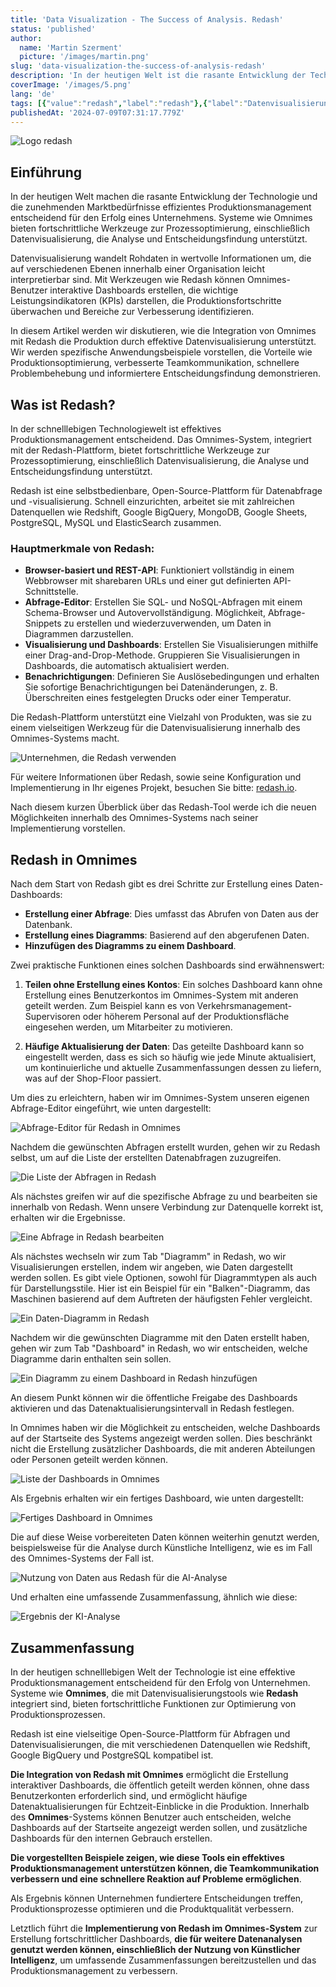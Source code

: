 ```yaml
---
title: 'Data Visualization - The Success of Analysis. Redash'
status: 'published'
author:
  name: 'Martin Szerment'
  picture: '/images/martin.png'
slug: 'data-visualization-the-success-of-analysis-redash'
description: 'In der heutigen Welt ist die rasante Entwicklung der Technologie und die zunehmenden Marktbedürfnisse machen effizientes Produktionsmanagement für den Erfolg eines Unternehmens entscheidend. Systeme wie Omnimes bieten fortschrittliche Werkzeuge zur Prozessoptimierung, einschließlich Datenvisualisierung, die Analyse und Entscheidungsfindung unterstützt.'
coverImage: '/images/5.png'
lang: 'de'
tags: [{"value":"redash","label":"redash"},{"label":"Datenvisualisierung","value":"datenvisualisierung"},{"value":"bigData","label":"big data"},{"label":"Berichte","value":"berichte"}]
publishedAt: '2024-07-09T07:31:17.779Z'
---
```


![Logo redash](/images/image-U2ND.png)

## Einführung

 

In der heutigen Welt machen die rasante Entwicklung der Technologie und die zunehmenden Marktbedürfnisse effizientes Produktionsmanagement entscheidend für den Erfolg eines Unternehmens. Systeme wie Omnimes bieten fortschrittliche Werkzeuge zur Prozessoptimierung, einschließlich Datenvisualisierung, die Analyse und Entscheidungsfindung unterstützt.

Datenvisualisierung wandelt Rohdaten in wertvolle Informationen um, die auf verschiedenen Ebenen innerhalb einer Organisation leicht interpretierbar sind. Mit Werkzeugen wie Redash können Omnimes-Benutzer interaktive Dashboards erstellen, die wichtige Leistungsindikatoren (KPIs) darstellen, die Produktionsfortschritte überwachen und Bereiche zur Verbesserung identifizieren.

In diesem Artikel werden wir diskutieren, wie die Integration von Omnimes mit Redash die Produktion durch effektive Datenvisualisierung unterstützt. Wir werden spezifische Anwendungsbeispiele vorstellen, die Vorteile wie Produktionsoptimierung, verbesserte Teamkommunikation, schnellere Problembehebung und informiertere Entscheidungsfindung demonstrieren.

## Was ist Redash?

In der schnelllebigen Technologiewelt ist effektives Produktionsmanagement entscheidend. Das Omnimes-System, integriert mit der Redash-Plattform, bietet fortschrittliche Werkzeuge zur Prozessoptimierung, einschließlich Datenvisualisierung, die Analyse und Entscheidungsfindung unterstützt.

Redash ist eine selbstbedienbare, Open-Source-Plattform für Datenabfrage und -visualisierung. Schnell einzurichten, arbeitet sie mit zahlreichen Datenquellen wie Redshift, Google BigQuery, MongoDB, Google Sheets, PostgreSQL, MySQL und ElasticSearch zusammen.

### Hauptmerkmale von Redash:

- **Browser-basiert und REST-API**: Funktioniert vollständig in einem Webbrowser mit sharebaren URLs und einer gut definierten API-Schnittstelle.
- **Abfrage-Editor**: Erstellen Sie SQL- und NoSQL-Abfragen mit einem Schema-Browser und Autovervollständigung. Möglichkeit, Abfrage-Snippets zu erstellen und wiederzuverwenden, um Daten in Diagrammen darzustellen.
- **Visualisierung und Dashboards**: Erstellen Sie Visualisierungen mithilfe einer Drag-and-Drop-Methode. Gruppieren Sie Visualisierungen in Dashboards, die automatisch aktualisiert werden.
- **Benachrichtigungen**: Definieren Sie Auslösebedingungen und erhalten Sie sofortige Benachrichtigungen bei Datenänderungen, z. B. Überschreiten eines festgelegten Drucks oder einer Temperatur.

Die Redash-Plattform unterstützt eine Vielzahl von Produkten, was sie zu einem vielseitigen Werkzeug für die Datenvisualisierung innerhalb des Omnimes-Systems macht.

![Unternehmen, die Redash verwenden](/images/image-AzMT.png)

Für weitere Informationen über Redash, sowie seine Konfiguration und Implementierung in Ihr eigenes Projekt, besuchen Sie bitte: [redash.io](https://redash.io).

Nach diesem kurzen Überblick über das Redash-Tool werde ich die neuen Möglichkeiten innerhalb des Omnimes-Systems nach seiner Implementierung vorstellen.

## Redash in Omnimes

Nach dem Start von Redash gibt es drei Schritte zur Erstellung eines Daten-Dashboards:

- **Erstellung einer Abfrage**: Dies umfasst das Abrufen von Daten aus der Datenbank.
- **Erstellung eines Diagramms**: Basierend auf den abgerufenen Daten.
- **Hinzufügen des Diagramms zu einem Dashboard**.

Zwei praktische Funktionen eines solchen Dashboards sind erwähnenswert:

1. **Teilen ohne Erstellung eines Kontos**: Ein solches Dashboard kann ohne Erstellung eines Benutzerkontos im Omnimes-System mit anderen geteilt werden. Zum Beispiel kann es von Verkehrsmanagement-Supervisoren oder höherem Personal auf der Produktionsfläche eingesehen werden, um Mitarbeiter zu motivieren.

2. **Häufige Aktualisierung der Daten**: Das geteilte Dashboard kann so eingestellt werden, dass es sich so häufig wie jede Minute aktualisiert, um kontinuierliche und aktuelle Zusammenfassungen dessen zu liefern, was auf der Shop-Floor passiert.

Um dies zu erleichtern, haben wir im Omnimes-System unseren eigenen Abfrage-Editor eingeführt, wie unten dargestellt:

![Abfrage-Editor für Redash in Omnimes](/images/redash1-k5Mj.png)

Nachdem die gewünschten Abfragen erstellt wurden, gehen wir zu Redash selbst, um auf die Liste der erstellten Datenabfragen zuzugreifen.

![Die Liste der Abfragen in Redash](/images/image-UyNT.png)

Als nächstes greifen wir auf die spezifische Abfrage zu und bearbeiten sie innerhalb von Redash. Wenn unsere Verbindung zur Datenquelle korrekt ist, erhalten wir die Ergebnisse.

![Eine Abfrage in Redash bearbeiten](/images/image-k1OT.png)

Als nächstes wechseln wir zum Tab "Diagramm" in Redash, wo wir Visualisierungen erstellen, indem wir angeben, wie Daten dargestellt werden sollen. Es gibt viele Optionen, sowohl für Diagrammtypen als auch für Darstellungsstile. Hier ist ein Beispiel für ein "Balken"-Diagramm, das Maschinen basierend auf dem Auftreten der häufigsten Fehler vergleicht.

![Ein Daten-Diagramm in Redash](/images/image-Y2MT.png)

Nachdem wir die gewünschten Diagramme mit den Daten erstellt haben, gehen wir zum Tab "Dashboard" in Redash, wo wir entscheiden, welche Diagramme darin enthalten sein sollen.

![Ein Diagramm zu einem Dashboard in Redash hinzufügen](/images/image-c4MD.png)

An diesem Punkt können wir die öffentliche Freigabe des Dashboards aktivieren und das Datenaktualisierungsintervall in Redash festlegen.

In Omnimes haben wir die Möglichkeit zu entscheiden, welche Dashboards auf der Startseite des Systems angezeigt werden sollen. Dies beschränkt nicht die Erstellung zusätzlicher Dashboards, die mit anderen Abteilungen oder Personen geteilt werden können.

 ![Liste der Dashboards in Omnimes](/images/redash2-MyNj.png)

Als Ergebnis erhalten wir ein fertiges Dashboard, wie unten dargestellt:

![Fertiges Dashboard in Omnimes](/images/redash3-c1Nz.png)

Die auf diese Weise vorbereiteten Daten können weiterhin genutzt werden, beispielsweise für die Analyse durch Künstliche Intelligenz, wie es im Fall des Omnimes-Systems der Fall ist.

![Nutzung von Daten aus Redash für die AI-Analyse](/images/redash4-M2MD.png)

Und erhalten eine umfassende Zusammenfassung, ähnlich wie diese:

![Ergebnis der KI-Analyse](/images/redash5-I4Nj.png)

## Zusammenfassung

In der heutigen schnelllebigen Welt der Technologie ist eine effektive Produktionsmanagement entscheidend für den Erfolg von Unternehmen. Systeme wie **Omnimes**, die mit Datenvisualisierungstools wie **Redash** integriert sind, bieten fortschrittliche Funktionen zur Optimierung von Produktionsprozessen.

Redash ist eine vielseitige Open-Source-Plattform für Abfragen und Datenvisualisierungen, die mit verschiedenen Datenquellen wie Redshift, Google BigQuery und PostgreSQL kompatibel ist.

**Die Integration von Redash mit Omnimes** ermöglicht die Erstellung interaktiver Dashboards, die öffentlich geteilt werden können, ohne dass Benutzerkonten erforderlich sind, und ermöglicht häufige Datenaktualisierungen für Echtzeit-Einblicke in die Produktion. Innerhalb des **Omnimes**-Systems können Benutzer auch entscheiden, welche Dashboards auf der Startseite angezeigt werden sollen, und zusätzliche Dashboards für den internen Gebrauch erstellen.

**Die vorgestellten Beispiele zeigen, wie diese Tools ein effektives Produktionsmanagement unterstützen können, die Teamkommunikation verbessern und eine schnellere Reaktion auf Probleme ermöglichen**.

Als Ergebnis können Unternehmen fundiertere Entscheidungen treffen, Produktionsprozesse optimieren und die Produktqualität verbessern.

Letztlich führt die **Implementierung von Redash im Omnimes-System** zur Erstellung fortschrittlicher Dashboards, **die für weitere Datenanalysen genutzt werden können, einschließlich der Nutzung von Künstlicher Intelligenz**, um umfassende Zusammenfassungen bereitzustellen und das Produktionsmanagement zu verbessern.